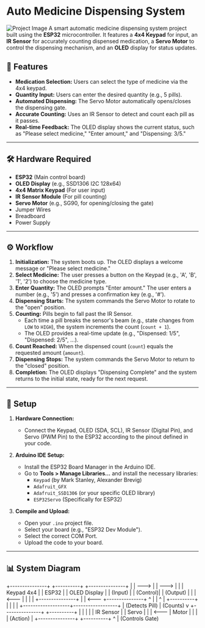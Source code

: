 # Auto Medicine Dispensing System

![Project Image](https://i.imgur.com/your-image-url.png) 
A smart automatic medicine dispensing system project built using the **ESP32** microcontroller. It features a **4x4 Keypad** for input, an **IR Sensor** for accurately counting dispensed medication, a **Servo Motor** to control the dispensing mechanism, and an **OLED** display for status updates.

## 🌟 Features

* **Medication Selection:** Users can select the type of medicine via the 4x4 keypad.
* **Quantity Input:** Users can enter the desired quantity (e.g., 5 pills).
* **Automated Dispensing:** The Servo Motor automatically opens/closes the dispensing gate.
* **Accurate Counting:** Uses an IR Sensor to detect and count each pill as it passes.
* **Real-time Feedback:** The OLED display shows the current status, such as "Please select medicine," "Enter amount," and "Dispensing: 3/5."

---

## 🛠️ Hardware Required

* **ESP32** (Main control board)
* **OLED Display** (e.g., SSD1306 I2C 128x64)
* **4x4 Matrix Keypad** (For user input)
* **IR Sensor Module** (For pill counting)
* **Servo Motor** (e.g., SG90, for opening/closing the gate)
* Jumper Wires
* Breadboard
* Power Supply

---

## ⚙️ Workflow

1.  **Initialization:** The system boots up. The OLED displays a welcome message or "Please select medicine."
2.  **Select Medicine:** The user presses a button on the Keypad (e.g., 'A', 'B', '1', '2') to choose the medicine type.
3.  **Enter Quantity:** The OLED prompts "Enter amount." The user enters a number (e.g., '5') and presses a confirmation key (e.g., '#').
4.  **Dispensing Starts:** The system commands the Servo Motor to rotate to the "open" position.
5.  **Counting:** Pills begin to fall past the IR Sensor.
    * Each time a pill breaks the sensor's beam (e.g., state changes from `LOW` to `HIGH`), the system increments the count (`count + 1`).
    * The OLED provides a real-time update (e.g., "Dispensed: 1/5", "Dispensed: 2/5", ...).
6.  **Count Reached:** When the dispensed count (`count`) equals the requested amount (`amount`).
7.  **Dispensing Stops:** The system commands the Servo Motor to return to the "closed" position.
8.  **Completion:** The OLED displays "Dispensing Complete" and the system returns to the initial state, ready for the next request.

---

## 🚀 Setup

1.  **Hardware Connection:**
    * Connect the Keypad, OLED (SDA, SCL), IR Sensor (Digital Pin), and Servo (PWM Pin) to the ESP32 according to the pinout defined in your code.

2.  **Arduino IDE Setup:**
    * Install the ESP32 Board Manager in the Arduino IDE.
    * Go to **Tools > Manage Libraries...** and install the necessary libraries:
        * `Keypad` (by Mark Stanley, Alexander Brevig)
        * `Adafruit_GFX`
        * `Adafruit_SSD1306` (or your specific OLED library)
        * `ESP32Servo` (Specifically for ESP32)

3.  **Compile and Upload:**
    * Open your `.ino` project file.
    * Select your board (e.g., "ESP32 Dev Module").
    * Select the correct COM Port.
    * Upload the code to your board.

---

## 📊 System Diagram
+---------------+ +----------+ +---------------+ | | ---> | | ---> | | | Keypad 4x4 | | ESP32 | | OLED Display | | (Input) | | (Control)| | (Output) | | | <--- | | | | +---------------+ | | <--- +---------------+ ^ | | ^ | +----------+ | | | | +-------------------+------------------+ | (Detects Pill) | (Counts) v +---------------+ +----------+ | | | | | IR Sensor | | Servo | | | <--- | Motor | | | | (Action) | +---------------+ +----------+ ^ | (Controls Gate)
